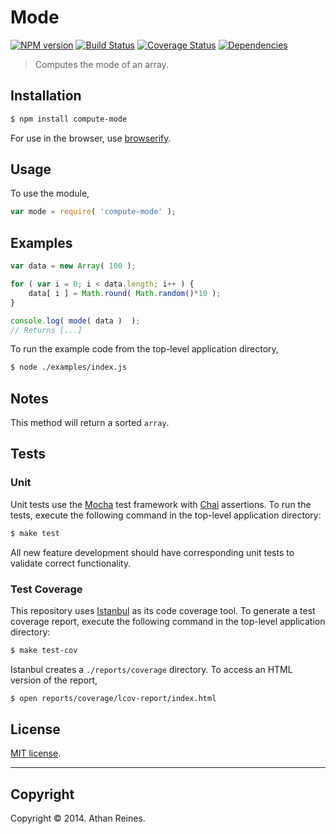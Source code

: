 Mode
===
[![NPM version][npm-image]][npm-url] [![Build Status][travis-image]][travis-url] [![Coverage Status][coveralls-image]][coveralls-url] [![Dependencies][dependencies-image]][dependencies-url]

> Computes the mode of an array.


## Installation

``` bash
$ npm install compute-mode
```

For use in the browser, use [browserify](https://github.com/substack/node-browserify).


## Usage

To use the module,

``` javascript
var mode = require( 'compute-mode' );
```


## Examples

``` javascript
var data = new Array( 100 );

for ( var i = 0; i < data.length; i++ ) {
	data[ i ] = Math.round( Math.random()*10 );
}

console.log( mode( data )  );
// Returns [...]
```

To run the example code from the top-level application directory,

``` bash
$ node ./examples/index.js
```


## Notes

This method will return a sorted `array`.


## Tests

### Unit

Unit tests use the [Mocha](http://visionmedia.github.io/mocha) test framework with [Chai](http://chaijs.com) assertions. To run the tests, execute the following command in the top-level application directory:

``` bash
$ make test
```

All new feature development should have corresponding unit tests to validate correct functionality.


### Test Coverage

This repository uses [Istanbul](https://github.com/gotwarlost/istanbul) as its code coverage tool. To generate a test coverage report, execute the following command in the top-level application directory:

``` bash
$ make test-cov
```

Istanbul creates a `./reports/coverage` directory. To access an HTML version of the report,

``` bash
$ open reports/coverage/lcov-report/index.html
```


## License

[MIT license](http://opensource.org/licenses/MIT). 


---
## Copyright

Copyright &copy; 2014. Athan Reines.


[npm-image]: http://img.shields.io/npm/v/compute-mode.svg
[npm-url]: https://npmjs.org/package/compute-mode

[travis-image]: http://img.shields.io/travis/compute-io/mode/master.svg
[travis-url]: https://travis-ci.org/compute-io/mode

[coveralls-image]: https://img.shields.io/coveralls/compute-io/mode/master.svg
[coveralls-url]: https://coveralls.io/r/compute-io/mode?branch=master

[dependencies-image]: http://img.shields.io/david/compute-io/mode.svg
[dependencies-url]: https://david-dm.org/compute-io/mode

[dev-dependencies-image]: http://img.shields.io/david/dev/compute-io/mode.svg
[dev-dependencies-url]: https://david-dm.org/dev/compute-io/mode

[github-issues-image]: http://img.shields.io/github/issues/compute-io/mode.svg
[github-issues-url]: https://github.com/compute-io/mode/issues
